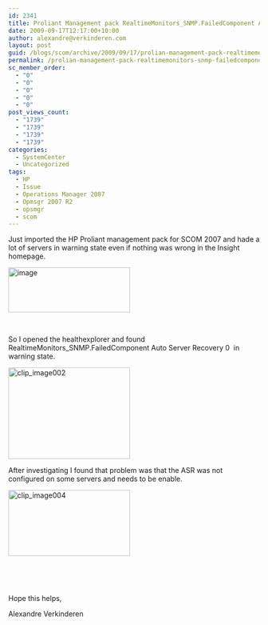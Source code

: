 ```yaml
---
id: 2341
title: Proliant Management pack RealtimeMonitors_SNMP.FailedComponent Auto Server Recovery 0
date: 2009-09-17T12:17:00+10:00
author: alexandre@verkinderen.com
layout: post
guid: /blogs/scom/archive/2009/09/17/prolian-management-pack-realtimemonitors-snmp-failedcomponent-auto-server-recovery-0.aspx
permalink: /prolian-management-pack-realtimemonitors-snmp-failedcomponent-auto-server-recovery-0-2/
sc_member_order:
  - "0"
  - "0"
  - "0"
  - "0"
  - "0"
post_views_count:
  - "1739"
  - "1739"
  - "1739"
  - "1739"
categories:
  - SystemCenter
  - Uncategorized
tags:
  - HP
  - Issue
  - Operations Manager 2007
  - Opmsgr 2007 R2
  - opsmgr
  - scom
---
```

Just imported the HP Proliant management pack for SCOM 2007 and hade a lot of servers in warning state even if nothing was wrong in the Insight homepage.

[<img style="border-bottom: 0px;border-left: 0px;border-top: 0px;border-right: 0px" alt="image" src="https://mscloudstorage.blob.core.windows.net/mscloudstorage//2012/06/image_thumb_55594CE6.png" width="244" border="0" height="90" />](http://scug.be/scom/files/2012/06/image_2F610BDF.png)

&nbsp;

So I opened the healthexplorer and found RealtimeMonitors_SNMP.FailedComponent Auto Server Recovery 0&nbsp; in warning state.

[<img style="border-bottom: 0px;border-left: 0px;border-top: 0px;border-right: 0px" alt="clip_image002" src="http://scug.be/scom/files/2012/06/clip_image002_thumb_5FD43DFD.jpg" width="244" border="0" height="183" />](http://scug.be/scom/files/2012/06/clip_image002_2C513E9B.jpg)

After investigating I found that problem was that the ASR was not configured on some servers and needs to be enable.

[<img style="border-bottom: 0px;border-left: 0px;border-top: 0px;border-right: 0px" alt="clip_image004" src="http://scug.be/scom/files/2012/06/clip_image004_thumb_6BFD6A37.jpg" width="244" border="0" height="132" />](http://scug.be/scom/files/2012/06/clip_image004_03FC293E.jpg)

&nbsp;

&nbsp;

Hope this helps,

Alexandre Verkinderen
